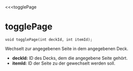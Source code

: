 ﻿<<<togglePage

# togglePage

```fnpreview
void togglePage(int deckId, int itemId);
```
Wechselt zur angegebenen Seite in dem angegebenen Deck.

* **deckId:**
  ID des Decks, dem die angegebene Seite gehört.
* **itemId:**
  ID der Seite zu der gewechselt werden soll.